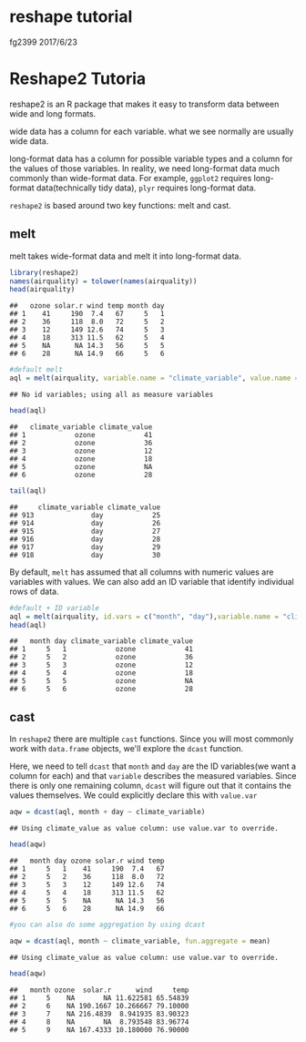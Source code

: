 reshape tutorial
================
fg2399
2017/6/23

Reshape2 Tutoria
================

reshape2 is an R package that makes it easy to transform data between wide and long formats.

wide data has a column for each variable. what we see normally are usually wide data.

long-format data has a column for possible variable types and a column for the values of those variables. In reality, we need long-format data much commonly than wide-format data. For example, `ggplot2` requires long-format data(technically tidy data), `plyr` requires long-format data.

`reshape2` is based around two key functions: melt and cast.

melt
----

melt takes wide-format data and melt it into long-format data.

``` r
library(reshape2)
names(airquality) = tolower(names(airquality))
head(airquality)
```

    ##   ozone solar.r wind temp month day
    ## 1    41     190  7.4   67     5   1
    ## 2    36     118  8.0   72     5   2
    ## 3    12     149 12.6   74     5   3
    ## 4    18     313 11.5   62     5   4
    ## 5    NA      NA 14.3   56     5   5
    ## 6    28      NA 14.9   66     5   6

``` r
#default melt
aql = melt(airquality, variable.name = "climate_variable", value.name = "climate_value")
```

    ## No id variables; using all as measure variables

``` r
head(aql)
```

    ##   climate_variable climate_value
    ## 1            ozone            41
    ## 2            ozone            36
    ## 3            ozone            12
    ## 4            ozone            18
    ## 5            ozone            NA
    ## 6            ozone            28

``` r
tail(aql)
```

    ##     climate_variable climate_value
    ## 913              day            25
    ## 914              day            26
    ## 915              day            27
    ## 916              day            28
    ## 917              day            29
    ## 918              day            30

By default, `melt` has assumed that all columns with numeric values are variables with values. We can also add an ID variable that identify individual rows of data.

``` r
#default + ID variable
aql = melt(airquality, id.vars = c("month", "day"),variable.name = "climate_variable", value.name = "climate_value")
head(aql)
```

    ##   month day climate_variable climate_value
    ## 1     5   1            ozone            41
    ## 2     5   2            ozone            36
    ## 3     5   3            ozone            12
    ## 4     5   4            ozone            18
    ## 5     5   5            ozone            NA
    ## 6     5   6            ozone            28

cast
----

In `reshape2` there are multiple `cast` functions. Since you will most commonly work with `data.frame` objects, we'll explore the `dcast` function.

Here, we need to tell `dcast` that `month` and `day` are the ID variables(we want a column for each) and that `variable` describes the measured variables. Since there is only one remaining column, `dcast` will figure out that it contains the values themselves. We could explicitly declare this with `value.var`

``` r
aqw = dcast(aql, month + day ~ climate_variable)
```

    ## Using climate_value as value column: use value.var to override.

``` r
head(aqw)
```

    ##   month day ozone solar.r wind temp
    ## 1     5   1    41     190  7.4   67
    ## 2     5   2    36     118  8.0   72
    ## 3     5   3    12     149 12.6   74
    ## 4     5   4    18     313 11.5   62
    ## 5     5   5    NA      NA 14.3   56
    ## 6     5   6    28      NA 14.9   66

``` r
#you can also do some aggregation by using dcast

aqw = dcast(aql, month ~ climate_variable, fun.aggregate = mean)
```

    ## Using climate_value as value column: use value.var to override.

``` r
head(aqw)
```

    ##   month ozone  solar.r      wind     temp
    ## 1     5    NA       NA 11.622581 65.54839
    ## 2     6    NA 190.1667 10.266667 79.10000
    ## 3     7    NA 216.4839  8.941935 83.90323
    ## 4     8    NA       NA  8.793548 83.96774
    ## 5     9    NA 167.4333 10.180000 76.90000
